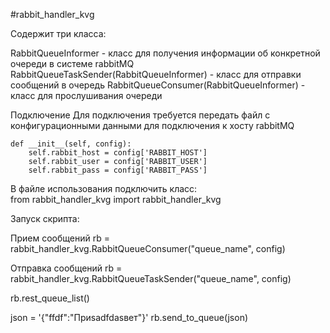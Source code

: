 #rabbit_handler_kvg

Содержит три класса:

RabbitQueueInformer - класс для получения информации об конкретной очереди в системе rabbitMQ
RabbitQueueTaskSender(RabbitQueueInformer) - класс для отправки сообщений в очередь 
RabbitQueueConsumer(RabbitQueueInformer)    - класс для прослушивания очереди

Подключение
Для подключения требуется передать файл с конфигурационными данными для подключения к хосту rabbitMQ

    def __init__(self, config):
        self.rabbit_host = config['RABBIT_HOST']
        self.rabbit_user = config['RABBIT_USER']
        self.rabbit_pass = config['RABBIT_PASS']

В файле использования подключить класс: <br>
from rabbit_handler_kvg import rabbit_handler_kvg

Запуск скрипта:

Прием сообщений
rb = rabbit_handler_kvg.RabbitQueueConsumer("queue_name", config)

Отправка сообщений
rb = rabbit_handler_kvg.RabbitQueueTaskSender("queue_name", config)

rb.rest_queue_list()

json = '{"ffdf":"Приsadfdasвет"}'
rb.send_to_queue(json)




